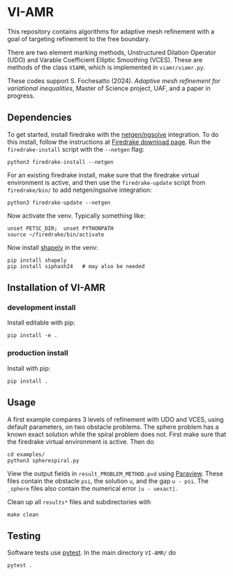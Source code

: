 # VI-AMR

This repository contains algorithms for adaptive mesh refinement with a goal of targeting refinement to the free boundary.

There are two element marking methods, Unstructured Dilation Operator (UDO) and Varable Coefficient Elliptic Smoothing (VCES). These are methods of the class `VIAMR`, which is implemented in `viamr/viamr.py`.

These codes support S. Fochesatto (2024). _Adaptive mesh refinement for variational inequalities_, Master of Science project, UAF, and a paper in progress.

## Dependencies

To get started, install firedrake with the [netgen/ngsolve](https://ngsolve.org/) integration.  To do this install, follow the instructions at [Firedrake download page](https://www.firedrakeproject.org/firedrake/download.html).  Run the `firedrake-install` script with the `--netgen` flag:
```
python3 firedrake-install --netgen
```
For an existing firedrake install, make sure that the firedrake virtual environment is active, and then use the `firedrake-update` script from `firedrake/bin/` to add netgen/ngsolve integration:
```
python3 firedrake-update --netgen
```

Now activate the venv.  Typically something like:
```
unset PETSC_DIR;  unset PYTHONPATH
source ~/firedrake/bin/activate
```
Now install [shapely](https://pypi.org/project/shapely/) in the venv:
```
pip install shapely
pip install siphash24   # may also be needed
```

## Installation of VI-AMR

### development install

Install editable with pip:

```
pip install -e .
```

### production install

Install with pip:

```
pip install .
```

## Usage

A first example compares 3 levels of refinement with UDO and VCES, using default parameters, on two obstacle problems. The sphere problem has a known exact solution while the spiral problem does not. First make sure that the firedrake virtual environment is active.  Then do
```
cd examples/
python3 spherespiral.py
```
View the output fields in `result_PROBLEM_METHOD.pvd` using [Paraview](https://www.paraview.org/). These files contain the obstacle `psi`, the solution `u`, and the gap `u - psi`. The `_sphere` files also contain the numerical error `|u - uexact|`.

Clean up all `results*` files and subdirectories with
```
make clean
```

## Testing

Software tests use [pytest](https://docs.pytest.org/en/stable/index.html). In the main directory `VI-AMR/` do
```
pytest .
```
